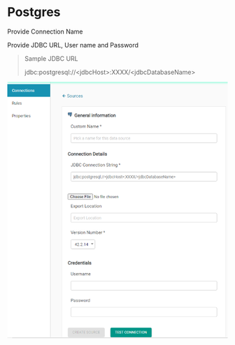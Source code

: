 # Postgres

Provide Connection Name

Provide JDBC URL, User name and Password

> Sample JDBC URL
>
> jdbc:postgresql://&lt;jdbcHost&gt;:XXXX/&lt;jdbcDatabaseName&gt;



![Postgres Configuration](../.gitbook/assets/postgres1.png)



 
